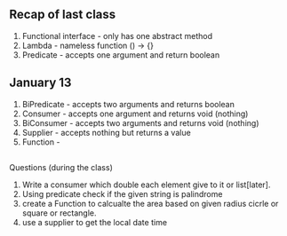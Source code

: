 ## Recap of last class
1. Functional interface - only has one abstract method
2. Lambda - nameless function
   () -> {}
3. Predicate - accepts one argument and return boolean
## January 13
1. BiPredicate - accepts two arguments and returns boolean
2. Consumer - accepts one argument and returns void (nothing)
3. BiConsumer - accepts two arguments and returns void (nothing)
4. Supplier - accepts nothing but returns a value 
5. Function - 

##


Questions (during the class)
1. Write a consumer which double each element give to it or list[later].
2. Using predicate check if the given string is palindrome
3. create a Function to calcualte the area based on given radius
   cicrle or square or rectangle.
4. use a supplier to get the local date time